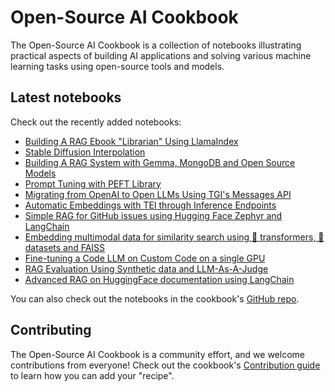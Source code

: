 # Open-Source AI Cookbook

The Open-Source AI Cookbook is a collection of notebooks illustrating practical aspects of building AI
applications and solving various machine learning tasks using open-source tools and models.

## Latest notebooks

Check out the recently added notebooks:

- [Building A RAG Ebook "Librarian" Using LlamaIndex](rag_llamaindex_librarian)
- [Stable Diffusion Interpolation](stable_diffusion_interpolation)
- [Building A RAG System with Gemma, MongoDB and Open Source Models](rag_with_hugging_face_gemma_mongodb)
- [Prompt Tuning with PEFT Library](prompt_tuning_peft)
- [Migrating from OpenAI to Open LLMs Using TGI's Messages API](tgi_messages_api_demo)
- [Automatic Embeddings with TEI through Inference Endpoints](automatic_embedding_tei_inference_endpoints)
- [Simple RAG for GitHub issues using Hugging Face Zephyr and LangChain](rag_zephyr_langchain)
- [Embedding multimodal data for similarity search using 🤗 transformers, 🤗 datasets and FAISS](faiss_with_hf_datasets_and_clip)
- [Fine-tuning a Code LLM on Custom Code on a single GPU](fine_tuning_code_llm_on_single_gpu)
- [RAG Evaluation Using Synthetic data and LLM-As-A-Judge](rag_evaluation)
- [Advanced RAG on HuggingFace documentation using LangChain](advanced_rag)

You can also check out the notebooks in the cookbook's [GitHub repo](https://github.com/huggingface/cookbook).

## Contributing

The Open-Source AI Cookbook is a community effort, and we welcome contributions from everyone!
Check out the cookbook's [Contribution guide](https://github.com/huggingface/cookbook/blob/main/README.md) to learn
how you can add your "recipe".
